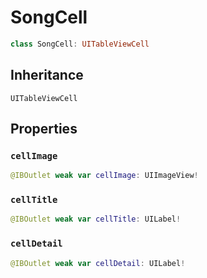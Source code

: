 # SongCell

``` swift
class SongCell: UITableViewCell 
```

## Inheritance

`UITableViewCell`

## Properties

### `cellImage`

``` swift
@IBOutlet weak var cellImage: UIImageView!
```

### `cellTitle`

``` swift
@IBOutlet weak var cellTitle: UILabel!
```

### `cellDetail`

``` swift
@IBOutlet weak var cellDetail: UILabel!
```

